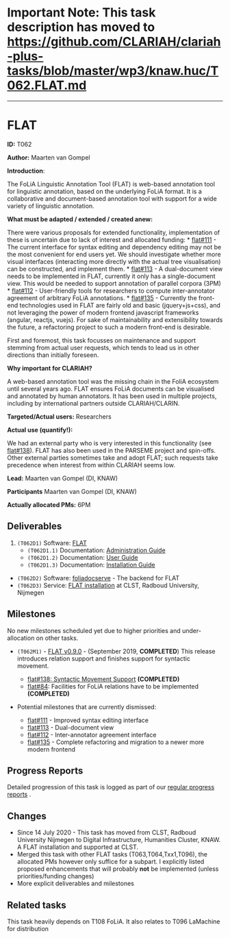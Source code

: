 # Important Note: This task description has moved to https://github.com/CLARIAH/clariah-plus-tasks/blob/master/wp3/knaw.huc/T062.FLAT.md

-----------------

# FLAT

**ID:** T062

**Author:** Maarten van Gompel

**Introduction**:

The FoLiA Linguistic Annotation Tool (FLAT) is web-based annotation tool for linguistic annotation, based on the underlying FoLiA format. It is a collaborative and document-based annotation tool with support for a wide variety of linguistic annotation.

**What must be adapted / extended / created anew:**

There were various proposals for extended functionality, implementation of these is uncertain due to lack of
interest and allocated funding:
    * [flat#111](https://github.com/proycon/flat/issues/111) - The current interface for syntax editing and dependency editing may not be the most convenient for end users yet. We should investigate whether more visual interfaces (interacting more directly with the actual tree visualisation) can be constructed, and implement them.
    * [flat#113](https://github.com/proycon/flat/issues/113) - A dual-document view needs to be implemented in FLAT, currently it only has a single-document view. This would be needed to support annotation of parallel corpora  (3PM)
    * [flat#112](https://github.com/proycon/flat/issues/112) - User-friendly tools for researchers to compute inter-annotator agreement of arbitrary FoLiA annotations.
    * [flat#135](https://github.com/proycon/flat/issues/135) - Currently the front-end technologies used in FLAT are fairly old and basic (jquery+js+css), and not leveraging the power of modern frontend javascript frameworks (angular, reactjs, vuejs). For sake of maintainability and extensibility towards the future, a refactoring project to such a modern front-end is desirable.

First and foremost, this task focusses on maintenance and support stemming from actual user requests, which tends to
lead us in other directions than initially foreseen.

**Why important for CLARIAH?**

A web-based annotation tool was the missing chain in the FoliA ecosystem until several years ago. FLAT ensures FoLiA
documents can be visualised and annotated by human annotators. It has been used in multiple projects, including by
international partners outside CLARIAH/CLARIN.

**Targeted/Actual users:** Researchers

**Actual use (quantify!):**

We had an external party who is very interested in this functionality (see
[flat#138](https://github.com/proycon/flat/issues/138)). FLAT has also been used in the PARSEME project and spin-offs.
Other external parties sometimes take and adopt FLAT; such
requests take precedence when interest from within CLARIAH seems low.

**Lead:** Maarten van Gompel (DI, KNAW)

**Participants** Maarten van Gompel (DI, KNAW)

**Actually allocated PMs:** 6PM

## Deliverables

1. ``(T062D1)`` Software: [FLAT](https://github.com/proycon/flat)
    * ``(T062D1.1)`` Documentation: [Administration Guide](https://flat.readthedocs.io/en/latest/administration_guide.html)
    * ``(T062D1.2)`` Documentation: [User Guide](https://flat.readthedocs.io/en/latest/user_guide.html)
    * ``(T062D1.3)`` Documentation: [Installation Guide](https://flat.readthedocs.io/en/latest/installation_guide.html)
* ``(T062D2)`` Software: [foliadocserve](https://github.com/proycon/foliadocserve) - The backend for FLAT
* ``(T062D3)`` Service: [FLAT installation](https://flat.cls.ru.nl) at CLST, Radboud University, Nijmegen

## Milestones

No new milestones scheduled yet due to higher priorities and under-allocation on other tasks.

* ``(T062M1)`` - [FLAT v0.9.0](https://github.com/proycon/flat/milestone/16) - (September 2019, **COMPLETED**) This release introduces relation support and finishes support for syntactic movement.
    * [flat#138: Syntactic Movement Support](https://github.com/proycon/flat/issues/138) **(COMPLETED)**
    * [flat#84](https://github.com/proycon/flat/issues/84): Facilities for FoLiA relations have to be implemented **(COMPLETED)**

* Potential milestones that are currently dismissed:
    * [flat#111](https://github.com/proycon/flat/issues/111) - Improved syntax editing interface
    * [flat#113](https://github.com/proycon/flat/issues/113) - Dual-document view
    * [flat#112](https://github.com/proycon/flat/issues/112) - Inter-annotator agreement interface
    * [flat#135](https://github.com/proycon/flat/issues/135) - Complete refactoring and migration to a newer more modern
        frontend

## Progress Reports

Detailed progression of this task is logged as part of our [regular progress reports](https://github.com/LanguageMachines/releasereport/tree/master/reports) .

## Changes

* Since 14 July 2020 - This task has moved from CLST, Radboud University Nijmegen to Digital Infrastructure, Humanities
    Cluster, KNAW. A FLAT installation and supported at CLST.
* Merged this task with other FLAT tasks (T063,T064,Txx1,T096), the allocated PMs however only suffice for a subpart. I explicitly listed proposed enhancements that will probably **not** be implemented (unless priorities/funding changes)
* More explicit deliverables and milestones

## Related tasks

This task heavily depends on T108 FoLiA. It also relates to T096 LaMachine for distribution

